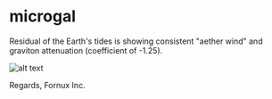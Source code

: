 # microgal
Residual of the Earth's tides is showing consistent "aether wind" and graviton attenuation (coefficient of -1.25).

![alt text](https://user-images.githubusercontent.com/13325028/153052657-771f2480-f959-4111-801b-4055cefb425a.png)


Regards,
Fornux Inc.
